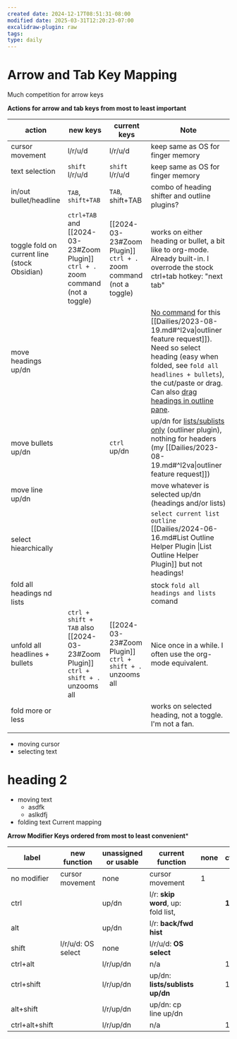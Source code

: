 ```yaml
---
created date: 2024-12-17T08:51:31-08:00
modified date: 2025-03-31T12:20:23-07:00
excalidraw-plugin: raw
tags: 
type: daily
---
```


# Arrow and Tab Key Mapping
Much competition for arrow keys


**Actions for arrow and tab keys from most to least important**

| action                                       | new keys                                                                            | current keys                                                      | Note                                                                                                                                                                                                                                          |
| -------------------------------------------- | ----------------------------------------------------------------------------------- | ----------------------------------------------------------------- | --------------------------------------------------------------------------------------------------------------------------------------------------------------------------------------------------------------------------------------------- |
| cursor movement                              | l/r/u/d                                                                             | l/r/u/d                                                           | keep same as OS for finger memory                                                                                                                                                                                                             |
| text selection                               | `shift` l/r/u/d                                                                     | `shift` l/r/u/d                                                   | keep same as OS for finger memory                                                                                                                                                                                                             |
| in/out bullet/headline                       | `TAB`, `shift+TAB`                                                                  | `TAB`, shift+TAB                                                  | combo of heading shifter and outline plugins?                                                                                                                                                                                                 |
| toggle fold on current line (stock Obsidian) | `ctrl+TAB` and [[2024-03-23#Zoom Plugin]] `ctrl + .` zoom command (not a toggle)    | [[2024-03-23#Zoom Plugin]] `ctrl + .` zoom command (not a toggle) | works on either heading or bullet, a bit like to org-mode.  Already built-in. I overrode the stock ctrl+tab hotkey: "next tab"                                                                                                                |
| move headings up/dn                          |                                                                                     |                                                                   | <u>No command</u> for this [[Dailies/2023-08-19.md#^l2va\|outliner feature request]]).  Need so select heading (easy when folded, see `fold all headlines + bullets`), the cut/paste or drag.  Can also <u>drag headings in outline pane</u>. |
| move bullets up/dn                           |                                                                                     | `ctrl` up/dn                                                      | up/dn for <u>lists/sublists only</u> (outliner plugin), nothing for headers (my [[Dailies/2023-08-19.md#^l2va\|outliner feature request]])                                                                                                    |
| move line up/dn                              |                                                                                     |                                                                   | move whatever is selected up/dn (headings and/or lists)                                                                                                                                                                                       |
| select hiearchically                         |                                                                                     |                                                                   | `select current list outline` [[Dailies/2024-06-16.md#List Outline Helper Plugin \|List Outline Helper Plugin]] but not headings!                                                                                                             |
| fold all headings nd lists                   |                                                                                     |                                                                   | stock `fold all headings and lists` comand                                                                                                                                                                                                    |
| unfold all headlines + bullets               | `ctrl + shift + TAB` also [[2024-03-23#Zoom Plugin]] `ctrl + shift + .` unzooms all | [[2024-03-23#Zoom Plugin]] `ctrl + shift + .` unzooms all         | Nice once in a while.  I often use the org-mode equivalent.                                                                                                                                                                                   |
| fold more or less                            |                                                                                     |                                                                   | works on selected heading, not a toggle.  I'm not a fan.                                                                                                                                                                                      |
|                                              |                                                                                     |                                                                   |                                                                                                                                                                                                                                               |
- moving cursor
- selecting text

# heading 2
- moving text
	- asdfk
	- aslkdfj
- folding text
Current mapping

**Arrow Modifier Keys ordered from most to least convenient***

| label          | new function       | unassigned or usable | current function                   | none | ctrl  | alt   | shift |
| -------------- | ------------------ | -------------------- | ---------------------------------- | ---- | ----- | ----- | ----- |
| no modifier    | cursor movement    | none                 | cursor movement                    | 1    |       |       |       |
| ctrl           |                    | up/dn                | l/r: **skip word**, up: fold list, |      | **1** |       |       |
| alt            |                    | up/dn                | l/r: **back/fwd hist**             |      |       | **1** |       |
| shift          | l/r/u/d: OS select | none                 | l/r/u/d: **OS select**             |      |       |       | **1** |
| ctrl+alt       |                    | l/r/up/dn            | n/a                                |      | 1     | 1     |       |
| ctrl+shift     |                    | l/r/up/dn            | up/dn: **lists/sublists up/dn**    |      | 1     |       | 1     |
| alt+shift      |                    | l/r/up/dn            | up/dn: cp line up/dn               |      |       | 1     | 1     |
| ctrl+alt+shift |                    | l/r/up/dn            | n/a                                |      | 1     | 1     | 1     |

